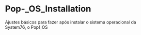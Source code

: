 # Pop-_OS_Installation
Ajustes básicos para fazer após instalar o sistema operacional da System76, o Pop!_OS
